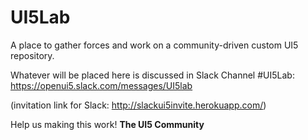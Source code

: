 # UI5Lab
A place to gather forces and work on a community-driven custom UI5 repository.

Whatever will be placed here is discussed in Slack Channel #UI5Lab:
https://openui5.slack.com/messages/UI5lab

(invitation link for Slack: http://slackui5invite.herokuapp.com/)

Help us making this work!
**The UI5 Community**
